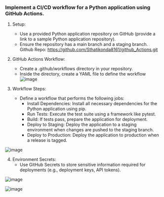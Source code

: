### Implement a CI/CD workflow for a Python application using GitHub Actions.

1. Setup:
   - Use a provided Python application repository on GitHub (provide a link to a sample Python application repository).
   - Ensure the repository has a main branch and a staging branch.
Github Repo: https://github.com/Sthatikonda8161/github_Actions.git


2. GitHub Actions Workflow:
   - Create a .github/workflows directory in your repository.
   - Inside the directory, create a YAML file to define the workflow
![image](https://github.com/Sthatikonda8161/github_Actions/assets/136583514/4206a72f-dbdd-4127-9365-b28ba0f6dc3b)


3. Workflow Steps:
   - Define a workflow that performs the following jobs:
     - Install Dependencies: Install all necessary dependencies for the Python application using pip.
     - Run Tests: Execute the test suite using a framework like pytest.
     - Build: If tests pass, prepare the application for deployment.
     - Deploy to Staging: Deploy the application to a staging environment when changes are pushed to the staging branch.
     - Deploy to Production: Deploy the application to production when a release is tagged.

![image](https://github.com/Sthatikonda8161/github_Actions/assets/136583514/ffa23b3b-6848-4b24-94a5-031c874ca0dd)



4. Environment Secrets:
   - Use GitHub Secrets to store sensitive information required for deployments (e.g., deployment keys, API tokens).
  
![image](https://github.com/Sthatikonda8161/github_Actions/assets/136583514/0d5145bb-d125-44f6-82ff-0e8117b9db00)

![image](https://github.com/Sthatikonda8161/github_Actions/assets/136583514/d99b8968-6977-4906-b1cb-58dd30beb35f)


